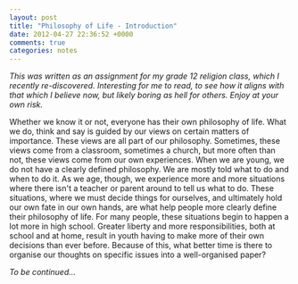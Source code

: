 ```yaml
---
layout: post
title: "Philosophy of Life - Introduction"
date: 2012-04-27 22:36:52 +0000
comments: true
categories: notes
---
```


*This was written as an assignment for my grade 12 religion class, which I recently re-discovered. Interesting for me to read, to see how it aligns with that which I believe now, but likely boring as hell for others. Enjoy at your own risk.*

Whether we know it or not, everyone has their own philosophy of life. What we do, think and say is guided by our views on certain matters of importance. These views are all part of our philosophy. Sometimes, these views come from a classroom, sometimes a church, but more often than not, these views come from our own experiences. When we are young, we do not have a clearly defined philosophy. We are mostly told what to do and when to do it. As we age, though, we experience more and more situations where there isn't a teacher or parent around to tell us what to do. These situations, where we must decide things for ourselves, and ultimately hold our own fate in our own hands, are what help people more clearly define their philosophy of life. For many people, these situations begin to happen a lot more in high school. Greater liberty and more responsibilities, both at school and at home, result in youth having to make more of their own decisions than ever before. Because of this, what better time is there to organise our thoughts on specific issues into a well-organised paper?

*To be continued...*